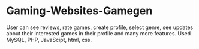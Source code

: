 # Gaming-Websites-Gamegen
User can see reviews, rate games, create profile, select genre, see updates about their interested games in their profile and many more features. Used MySQL, PHP, JavaScipt, html, css.
